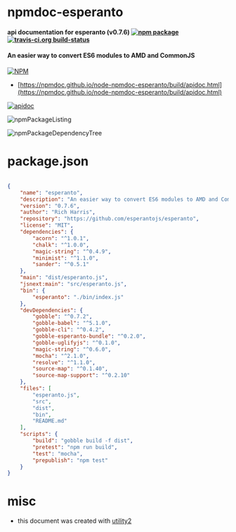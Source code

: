 # npmdoc-esperanto

#### api documentation for  esperanto (v0.7.6)  [![npm package](https://img.shields.io/npm/v/npmdoc-esperanto.svg?style=flat-square)](https://www.npmjs.org/package/npmdoc-esperanto) [![travis-ci.org build-status](https://api.travis-ci.org/npmdoc/node-npmdoc-esperanto.svg)](https://travis-ci.org/npmdoc/node-npmdoc-esperanto)

#### An easier way to convert ES6 modules to AMD and CommonJS

[![NPM](https://nodei.co/npm/esperanto.png?downloads=true&downloadRank=true&stars=true)](https://www.npmjs.com/package/esperanto)

- [https://npmdoc.github.io/node-npmdoc-esperanto/build/apidoc.html](https://npmdoc.github.io/node-npmdoc-esperanto/build/apidoc.html)

[![apidoc](https://npmdoc.github.io/node-npmdoc-esperanto/build/screenCapture.buildCi.browser.%252Ftmp%252Fbuild%252Fapidoc.html.png)](https://npmdoc.github.io/node-npmdoc-esperanto/build/apidoc.html)

![npmPackageListing](https://npmdoc.github.io/node-npmdoc-esperanto/build/screenCapture.npmPackageListing.svg)

![npmPackageDependencyTree](https://npmdoc.github.io/node-npmdoc-esperanto/build/screenCapture.npmPackageDependencyTree.svg)



# package.json

```json

{
    "name": "esperanto",
    "description": "An easier way to convert ES6 modules to AMD and CommonJS",
    "version": "0.7.6",
    "author": "Rich Harris",
    "repository": "https://github.com/esperantojs/esperanto",
    "license": "MIT",
    "dependencies": {
        "acorn": "^1.0.1",
        "chalk": "^1.0.0",
        "magic-string": "^0.4.9",
        "minimist": "^1.1.0",
        "sander": "^0.5.1"
    },
    "main": "dist/esperanto.js",
    "jsnext:main": "src/esperanto.js",
    "bin": {
        "esperanto": "./bin/index.js"
    },
    "devDependencies": {
        "gobble": "^0.7.2",
        "gobble-babel": "^5.1.0",
        "gobble-cli": "^0.4.2",
        "gobble-esperanto-bundle": "^0.2.0",
        "gobble-uglifyjs": "^0.1.0",
        "magic-string": "^0.6.0",
        "mocha": "^2.1.0",
        "resolve": "^1.1.0",
        "source-map": "^0.1.40",
        "source-map-support": "^0.2.10"
    },
    "files": [
        "esperanto.js",
        "src",
        "dist",
        "bin",
        "README.md"
    ],
    "scripts": {
        "build": "gobble build -f dist",
        "pretest": "npm run build",
        "test": "mocha",
        "prepublish": "npm test"
    }
}
```



# misc
- this document was created with [utility2](https://github.com/kaizhu256/node-utility2)
